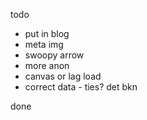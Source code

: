 todo

- put in blog
- meta img
- swoopy arrow
- more anon
- canvas or lag load
- correct data - ties? det bkn

done
